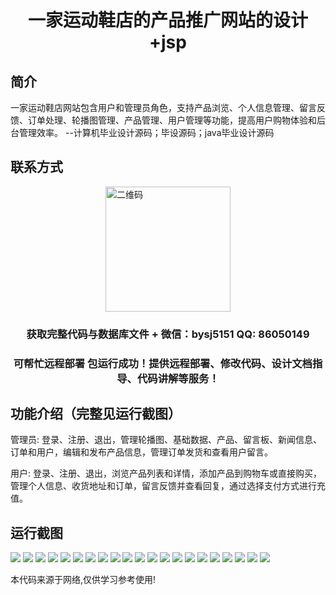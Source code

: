<p><h1 align="center">一家运动鞋店的产品推广网站的设计+jsp</h1></p>

## 简介
一家运动鞋店网站包含用户和管理员角色，支持产品浏览、个人信息管理、留言反馈、订单处理、轮播图管理、产品管理、用户管理等功能，提高用户购物体验和后台管理效率。    --计算机毕业设计源码；毕设源码；java毕业设计源码


## 联系方式
<img src="https://bs-1329754181.cos.ap-shanghai.myqcloud.com/wx.jpg" alt="二维码" style="display: block; margin: 0 auto;" width="200px">
<p><h3 align="center">获取完整代码与数据库文件 + 微信：bysj5151 QQ: 86050149</h3></p>
<p><h3 align="center">可帮忙远程部署 包运行成功！提供远程部署、修改代码、设计文档指导、代码讲解等服务！</h3></p>

## 功能介绍（完整见运行截图）
管理员: 登录、注册、退出，管理轮播图、基础数据、产品、留言板、新闻信息、订单和用户，编辑和发布产品信息，管理订单发货和查看用户留言。

用户: 登录、注册、退出，浏览产品列表和详情，添加产品到购物车或直接购买，管理个人信息、收货地址和订单，留言反馈并查看回复，通过选择支付方式进行充值。


## 运行截图
![](https://bs-1329754181.cos.ap-shanghai.myqcloud.com/ssm/SneakerStoreProductPromotionWebsite/img/001.jpg)
![](https://bs-1329754181.cos.ap-shanghai.myqcloud.com/ssm/SneakerStoreProductPromotionWebsite/img/002.jpg)
![](https://bs-1329754181.cos.ap-shanghai.myqcloud.com/ssm/SneakerStoreProductPromotionWebsite/img/003.jpg)
![](https://bs-1329754181.cos.ap-shanghai.myqcloud.com/ssm/SneakerStoreProductPromotionWebsite/img/004.jpg)
![](https://bs-1329754181.cos.ap-shanghai.myqcloud.com/ssm/SneakerStoreProductPromotionWebsite/img/005.jpg)
![](https://bs-1329754181.cos.ap-shanghai.myqcloud.com/ssm/SneakerStoreProductPromotionWebsite/img/006.jpg)
![](https://bs-1329754181.cos.ap-shanghai.myqcloud.com/ssm/SneakerStoreProductPromotionWebsite/img/007.jpg)
![](https://bs-1329754181.cos.ap-shanghai.myqcloud.com/ssm/SneakerStoreProductPromotionWebsite/img/008.jpg)
![](https://bs-1329754181.cos.ap-shanghai.myqcloud.com/ssm/SneakerStoreProductPromotionWebsite/img/009.jpg)
![](https://bs-1329754181.cos.ap-shanghai.myqcloud.com/ssm/SneakerStoreProductPromotionWebsite/img/010.jpg)
![](https://bs-1329754181.cos.ap-shanghai.myqcloud.com/ssm/SneakerStoreProductPromotionWebsite/img/011.jpg)
![](https://bs-1329754181.cos.ap-shanghai.myqcloud.com/ssm/SneakerStoreProductPromotionWebsite/img/012.jpg)
![](https://bs-1329754181.cos.ap-shanghai.myqcloud.com/ssm/SneakerStoreProductPromotionWebsite/img/013.jpg)
![](https://bs-1329754181.cos.ap-shanghai.myqcloud.com/ssm/SneakerStoreProductPromotionWebsite/img/014.jpg)
![](https://bs-1329754181.cos.ap-shanghai.myqcloud.com/ssm/SneakerStoreProductPromotionWebsite/img/015.jpg)
![](https://bs-1329754181.cos.ap-shanghai.myqcloud.com/ssm/SneakerStoreProductPromotionWebsite/img/016.jpg)
![](https://bs-1329754181.cos.ap-shanghai.myqcloud.com/ssm/SneakerStoreProductPromotionWebsite/img/017.jpg)
![](https://bs-1329754181.cos.ap-shanghai.myqcloud.com/ssm/SneakerStoreProductPromotionWebsite/img/018.jpg)
![](https://bs-1329754181.cos.ap-shanghai.myqcloud.com/ssm/SneakerStoreProductPromotionWebsite/img/019.jpg)
![](https://bs-1329754181.cos.ap-shanghai.myqcloud.com/ssm/SneakerStoreProductPromotionWebsite/img/020.jpg)
![](https://bs-1329754181.cos.ap-shanghai.myqcloud.com/ssm/SneakerStoreProductPromotionWebsite/img/021.jpg)

<p>本代码来源于网络,仅供学习参考使用!</p>

